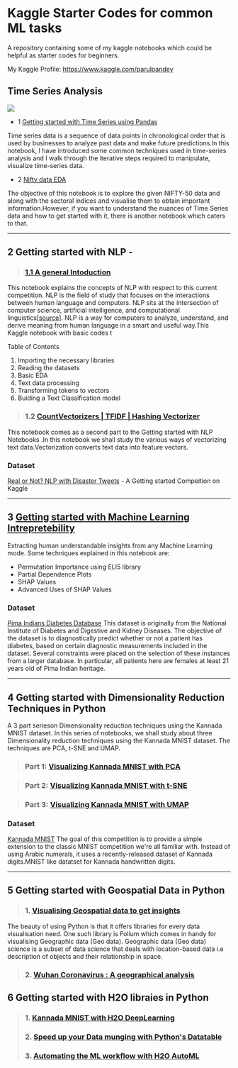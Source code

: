 # Kaggle Starter Codes for common ML tasks
A repository containing some of my kaggle notebooks which could be helpful as starter codes for beginners.

My Kaggle Profile: https://www.kaggle.com/parulpandey

## Time Series Analysis

![](https://imgur.com/m7fEpCx.png)

* 1 [Getting started with Time Series using Pandas](https://www.kaggle.com/parulpandey/getting-started-with-time-series-using-pandas)

Time series data is a sequence of data points in chronological order that is used by businesses to analyze past data and make future predictions.In this notebook, I have introduced some common techniques used in time-series analysis and I walk through the iterative steps required to manipulate, visualize time-series data.

* 2 [Nifty data EDA](https://www.kaggle.com/parulpandey/nifty-data-eda)

The objective of this notebook is to explore the given NIFTY-50 data and along with the sectoral indices and visualise them to obtain important information.However, if you want to understand the nuances of Time Series data and how to get started with it, there is another notebook which caters to that.
<hr>

 ## 2 Getting started with NLP -
 > ### [1.1 A general Intoduction](https://www.kaggle.com/parulpandey/getting-started-with-nlp-a-general-intro)

This notebook explains the concepts of NLP with respect to this current competition. NLP is the field of study that focuses on the interactions between human language and computers. NLP sits at the intersection of computer science, artificial intelligence, and computational linguistics[[source](https://en.wikipedia.org/wiki/Natural_language_processing)]. NLP is a way for computers to analyze, understand, and derive meaning from human language in a smart and useful way.This Kaggle notebook  with basic codes t

Table of Contents
1. Importing the necessary libraries
2. Reading the datasets
3. Basic EDA
4. Text data processing
5. Transforming tokens to vectors
6. Buiding a Text Classification model



> ### 1.2 [CountVectorizers | TFIDF | Hashing Vectorizer](https://www.kaggle.com/parulpandey/getting-started-with-nlp-feature-vectors)

 This notebook comes as a second part to the Getting started with NLP Notebooks .In this notebook we shall study the various ways of vectorizing text data.Vectorization converts text data into feature vectors.

 ### Dataset
[Real or Not? NLP with Disaster Tweets](https://www.kaggle.com/c/nlp-getting-started) - A Getting started Compeition on Kaggle

<hr>

## 3 [Getting started with Machine Learning Intrepretebility](https://www.kaggle.com/parulpandey/intrepreting-machine-learning-models)

Extracting human understandable insights from any Machine Learning mode. Some techniques explained in this notebook are:

* Permutation Importance using ELI5 library
* Partial Dependence Plots
* SHAP Values
* Advanced Uses of SHAP Values

### Dataset
[Pima Indians Diabetes Database](https://www.kaggle.com/uciml/pima-indians-diabetes-database)
This dataset is originally from the National Institute of Diabetes and Digestive and Kidney Diseases. The objective of the dataset is to diagnostically predict whether or not a patient has diabetes, based on certain diagnostic measurements included in the dataset. Several constraints were placed on the selection of these instances from a larger database. In particular, all patients here are females at least 21 years old of Pima Indian heritage.
<hr>

## 4 Getting started with Dimensionality Reduction Techniques in Python
A 3 part serieson Dimensionality reduction techniques using the Kannada MNIST dataset. In this series of notebooks, we shall study about three Dimensionality reduction techniques using the Kannada MNIST dataset. The techniques are PCA, t-SNE and UMAP.

> ### Part 1: [Visualizing Kannada MNIST with PCA](https://www.kaggle.com/parulpandey/part1-visualizing-kannada-mnist-with-pca)


> ### Part 2: [Visualizing Kannada MNIST with t-SNE](https://www.kaggle.com/parulpandey/visualizing-kannada-mnist-with-t-sne)



> ### Part 3: [Visualizing Kannada MNIST with UMAP](https://www.kaggle.com/parulpandey/part3-visualising-kannada-mnist-with-umap)


### Dataset
[Kannada MNIST](https://www.kaggle.com/c/Kannada-MNIST)
The goal of this competition is to provide a simple extension to the classic MNIST competition we're all familiar with. Instead of using Arabic numerals, it uses a recently-released dataset of Kannada digits.MNIST like datatset for Kannada handwritten digits.
<hr>

## 5 Getting started with Geospatial Data in Python

> ### 1. [Visualising Geospatial data to get insights](https://www.kaggle.com/parulpandey/visualising-geospatial-data-to-get-insights)
The beauty of using Python is that it offers libraries for every data visualisation need. One such library is Folium which comes in handy for visualising Geographic data (Geo data). Geographic data (Geo data) science is a subset of data science that deals with location-based data i.e description of objects and their relationship in space.

> ### 2. [Wuhan Coronavirus : A geographical analysis](https://www.kaggle.com/parulpandey/wuhan-coronavirus-a-geographical-analysis)


## 6 Getting started with H2O libraies in Python

> ### 1. [Kannada MNIST with H2O DeepLearning](https://www.kaggle.com/parulpandey/kannada-mnist-with-h2o-deeplearning)
> ### 2. [Speed up your Data munging with Python's Datatable](https://www.kaggle.com/parulpandey/speed-up-your-data-munging-with-python-s-datatable)
> ### 3. [Automating the ML workflow with H2O AutoML](https://www.kaggle.com/parulpandey/automating-the-ml-workflow-with-h2o-automl)
